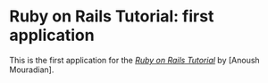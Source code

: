 # Ruby on Rails Tutorial: first application

This is the first application for the
[*Ruby on Rails Tutorial*](http://railstutorial.org/)
by [Anoush Mouradian].

